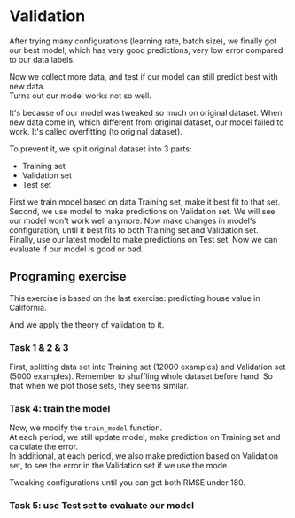 # Validation

After trying many configurations (learning rate, batch size), we finally got our best model, which has very good predictions, very low error compared to our data labels.

Now we collect more data, and test if our model can still predict best with new data.  
Turns out our model works not so well.

It's because of our model was tweaked so much on original dataset. When new data come in, which different from original dataset, our model failed to work. It's called overfitting (to original dataset).

To prevent it, we split original dataset into 3 parts:

- Training set
- Validation set
- Test set

First we train model based on data Training set, make it best fit to that set.  
Second, we use model to make predictions on Validation set. We will see our model won't work well anymore. Now make changes in model's configuration, until it best fits to both Training set and Validation set.  
Finally, use our latest model to make predictions on Test set. Now we can evaluate if our model is good or bad.

## Programing exercise

This exercise is based on the last exercise: predicting house value in California.

And we apply the theory of validation to it.

### Task 1 & 2 & 3

First, splitting data set into Training set (12000 examples) and Validation set (5000 examples).
Remember to shuffling whole dataset before hand. So that when we plot those sets, they seems similar.

### Task 4: train the model

Now, we modify the `train_model` function.  
At each period, we still update model, make prediction on Training set and calculate the error.  
In additional, at each period, we also make prediction based on Validation set, to see the error in the Validation set if we use the mode.  

Tweaking configurations until you can get both RMSE under 180.

### Task 5: use Test set to evaluate our model
